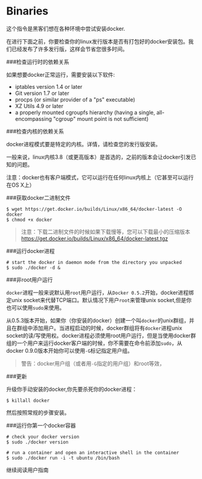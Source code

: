 Binaries
===

这个指令是黑客们想在各种环境中尝试安装docker.

在进行下面之前，你要检查你的linux发行版本是否有打包好的docker安装包。我们已经发布了许多发行版，这样会节省您很多时间。

###检查运行时的依赖关系

如果想要docker正常运行，需要安装以下软件:

- iptables version 1.4 or later
- Git version 1.7 or later
- procps (or similar provider of a "ps" executable)
- XZ Utils 4.9 or later
- a properly mounted cgroupfs hierarchy (having a single, all-encompassing "cgroup" mount point is not sufficient)

###检查内核的依赖关系

docker进程模式要是特定的内核。详情，请检查您的发行版安装。

一般来说，linux内核3.8（或更高版本）是首选的，之前的版本会让docker引发已知的问题。


注意：docker也有客户端模式，它可以运行在任何linux内核上（它甚至可以运行在OS X上）

###获取docker二进制文件

	$ wget https://get.docker.io/builds/Linux/x86_64/docker-latest -O docker
	$ chmod +x docker

>注意：下载二进制文件的时候如果下载慢等，您可以下载最小的压缩版本
>https://get.docker.io/builds/Linux/x86_64/docker-latest.tgz

###运行docker进程

	# start the docker in daemon mode from the directory you unpacked
	$ sudo ./docker -d &

###非root用户运行


`docker`进程一般来说默认用`root`用户运行，从`Docker 0.5.2`开始，docker进程绑定unix socket来代替TCP端口。默认情况下用户`root`来管理unix socket,但是你也可以使用`sudo`来使用。

从0.5.3版本开始，如果你（你安装的docker）创建一个叫`docker`的unix群组，并且在群组中添加用户。当进程启动的时候，docker群组将有`docker`进程unix socket的读/写使用权。docker进程必须使用root用户运行，但是当使用docker群组的一个用户来运行docker客户端的时候，你不需要在命令前添加`sudo`，从docker 0.9.0版本开始你可以使用`-G`标记指定用户组。

>警告：docker用户组（或者用`-G`指定的用户组）和root等效，

###更新

升级你手动安装的docker,你先要杀死你的docker进程：

	$ killall docker

然后按照常规的步骤安装。

###运行你第一个docker容器

	# check your docker version
	$ sudo ./docker version
	
	# run a container and open an interactive shell in the container
	$ sudo ./docker run -i -t ubuntu /bin/bash

继续阅读用户指南